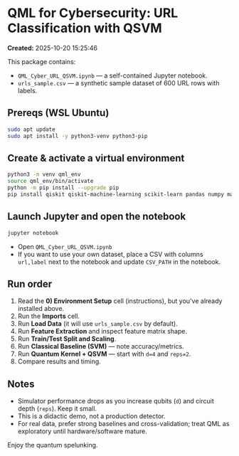 # QML for Cybersecurity: URL Classification with QSVM

**Created:** 2025-10-20 15:25:46

This package contains:
- `QML_Cyber_URL_QSVM.ipynb` — a self-contained Jupyter notebook.
- `urls_sample.csv` — a synthetic sample dataset of 600 URL rows with labels.

## Prereqs (WSL Ubuntu)
```bash
sudo apt update
sudo apt install -y python3-venv python3-pip
```

## Create & activate a virtual environment
```bash
python3 -m venv qml_env
source qml_env/bin/activate
python -m pip install --upgrade pip
pip install qiskit qiskit-machine-learning scikit-learn pandas numpy matplotlib notebook
```

## Launch Jupyter and open the notebook
```bash
jupyter notebook
```
- Open `QML_Cyber_URL_QSVM.ipynb`
- If you want to use your own dataset, place a CSV with columns `url,label` next to the notebook and update `CSV_PATH` in the notebook.

## Run order
1. Read the **0) Environment Setup** cell (instructions), but you've already installed above.
2. Run the **Imports** cell.
3. Run **Load Data** (it will use `urls_sample.csv` by default).
4. Run **Feature Extraction** and inspect feature matrix shape.
5. Run **Train/Test Split and Scaling**.
6. Run **Classical Baseline (SVM)** — note accuracy/metrics.
7. Run **Quantum Kernel + QSVM** — start with `d=4` and `reps=2`.
8. Compare results and timing.

## Notes
- Simulator performance drops as you increase qubits (`d`) and circuit depth (`reps`). Keep it small.
- This is a didactic demo, not a production detector.
- For real data, prefer strong baselines and cross-validation; treat QML as exploratory until hardware/software mature.

Enjoy the quantum spelunking.
